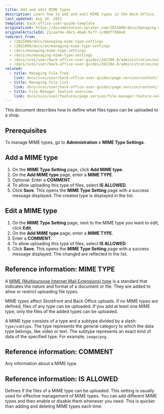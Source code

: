 ```yaml
---
title: Add and edit MIME types
description: Learn how to add and edit MIME types in the Back Office.
last_updated: Aug 10, 2021
template: back-office-user-guide-template
originalLink: https://documentation.spryker.com/2021080/docs/managing-mime-type-settings
originalArticleId: 21caa74e-d4c1-4ba6-9cf7-1cd60f7368e8
redirect_from:
  - /2021080/docs/managing-mime-type-settings
  - /2021080/docs/en/managing-mime-type-settings
  - /docs/managing-mime-type-settings
  - /docs/en/managing-mime-type-settings
  - /docs/scos/user/back-office-user-guides/202200.0/administration/mime-type-settings/managing-mime-type-settings.html
  - /docs/scos/user/back-office-user-guides/202204.0/administration/mime-type-settings/managing-mime-type-settings.html  
related:
  - title: Managing File Tree
    link: docs/scos/user/back-office-user-guides/page.version/content/file-manager/managing-file-tree.html
  - title: Managing File List
    link: docs/scos/user/back-office-user-guides/page.version/content/file-manager/managing-file-list.html
  - title: File Manager feature overview
    link: docs/scos/user/features/page.version/file-manager-feature-overview/file-manager-feature-overview.html
---
```


This document describes how to define what files types can be uploaded to a shop.

## Prerequisites

To manage MIME types, go to **Administration&nbsp;<span aria-label="and then">></span> MIME Type Settings**.

## Add a MIME type

1. On the **MIME Type Setting** page, click **Add MIME type**.
2. On the **Add MIME type** page, enter a **MIME TYPE**.
3. Optional: Enter a **COMMENT**.
4. To allow uploading this type of files, select **IS ALLOWED**.
5. Click **Save**.
    This opens the **MIME Type Setting** page with a success message displayed. The created type is displayed in the list.

## Edit a MIME type

1. On the **MIME Type Setting** page, next to the MIME type you want to edit, click **Edit**.
2. On the **Add MIME type** page, enter a **MIME TYPE**.
3. Enter a **COMMENT**.
4. To allow uploading this type of files, select **IS ALLOWED**.
5. Click **Save**.
    This opens the **MIME Type Setting** page with a success message displayed. The changed are reflected in the list.    

## Reference information: MIME TYPE

A [MIME (Multipurpose Internet Mail Extensions) type](https://developer.mozilla.org/en-US/docs/Web/HTTP/Basics_of_HTTP/MIME_types) is a standard that indicates the nature and format of a document or file. They are added to allow or restrict uploading file types.

MIME types affect Storefront and Back Office uploads. If no MIME types are defined, files of any type can be uploaded. If you add at least one MIME type, only the files of the added types can be uploaded.

A MIME type consists of a type and a subtype divided by a slash: `type/subtype`. The type represents the general category to which the data type belongs, like video or text. The subtype represents an exact kind of data of the specified type. For example, `image/png`.

## Reference information: COMMENT

Any information about a MIME type.

## Reference information: IS ALLOWED

Defines if the files of a MIME type can be uploaded. This setting is usually used for effective management of MIME types. You can add different MIME types and then enable or disable them whenever you need. This is quicker than adding and deleting MIME types each time.
